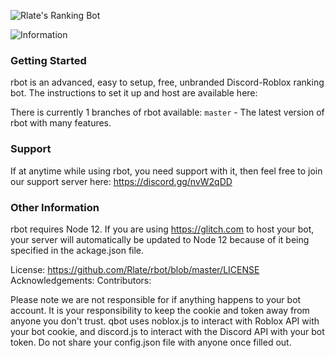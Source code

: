 ![Rlate's Ranking Bot](https://cdn.glitch.com/40380bdd-d7db-4c73-98f8-a996b1271403%2FRlate's%20Ranking%20Bots.PNG?v=1591143735310)

![Information](https://cdn.glitch.com/40380bdd-d7db-4c73-98f8-a996b1271403%2FInfo.PNG?v=1591144083856)
### Getting Started
rbot is an advanced, easy to setup, free, unbranded Discord-Roblox ranking bot. The instructions to set it up and host are available here:

There is currently 1 branches of rbot available:
`master` - The latest version of rbot with many features.

### Support
If at anytime while using rbot, you need support with it, then feel free to join our support server here: https://discord.gg/nvW2qDD

### Other Information
rbot requires Node 12. If you are using https://glitch.com to host your bot, your server will automatically be updated to Node 12 because of it being specified in the ackage.json file.

License: https://github.com/Rlate/rbot/blob/master/LICENSE
Acknowledgements:
Contributors:

Please note we are not responsible for if anything happens to your bot account. It is your responsibility to keep the cookie and token away from anyone you don't trust. qbot uses noblox.js to interact with Roblox API with your bot cookie, and discord.js to interact with the Discord API with your bot token. Do not share your config.json file with anyone once filled out.

